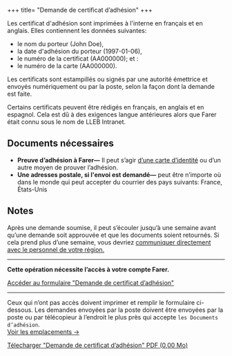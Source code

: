 +++
title= "Demande de certificat d’adhésion"
+++

Les certificat d'adhésion sont imprimées à l'interne en français et en anglais. Elles contiennent les données suivantes:
  - le nom du porteur (John Doe),
  - la date d'adhésion du porteur (1997-01-06),
  - le numéro de la certificat (AA000000); et :
  - le numéro de la carte (AA000000).

Les certificats sont estampillés ou signés par une autorité émettrice et envoyés numériquement ou par la poste, selon la façon dont la demande est faite.

Certains certificats peuvent être rédigés en français, en anglais et en espagnol. Cela est dû à des exigences langue antérieures alors que Farer était connu sous le nom de LLEB Intranet.

## Documents nécessaires
- **Preuve d’adhésion à Farer—** Il peut s’agir [d’une carte d’identité](/fr/members/id-card) ou d’un autre moyen de prouver l’adhésion.
- **Une adresses postale, si l'envoi est demandé—** peut être n’importe où dans le monde qui peut accepter du courrier des pays suivants: France, États-Unis

## Notes
Après une demande soumise, il peut s’écouler jusqu’à une semaine avant qu’une demande soit approuvée et que les documents soient retournés. Si cela prend plus d’une semaine, vous devriez [communiquer directement avec le personnel de votre région.](/fr/meta/contact)

---

**Cette opération nécessite l’accès à votre compte Farer.**

[Accéder au formulaire "Demande de certificat d’adhésion"](https://sec.gouv.fa/forms/com-application?lang=fr)

---

Ceux qui n’ont pas accès doivent imprimer et remplir le formulaire ci-dessous. Les demandes envoyées par la poste doivent être envoyées par la poste ou par télécopieur à l’endroit le plus près qui accepte `les Documents d’adhésion`.<br/>[Voir les emplacements &rarr;](/fr/meta/contact)

<a class="btn download" href="https://sec.gouv.fa/forms/com-application.pdf">Télecharger "Demande de certificat d’adhésion" PDF (0,00 Mo)</a>